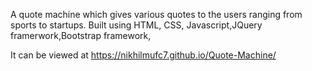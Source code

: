 A quote machine which gives various quotes to the users ranging from sports to startups. Built using HTML, CSS, Javascript,JQuery framerwork,Bootstrap framework,

It can be viewed at https://nikhilmufc7.github.io/Quote-Machine/
